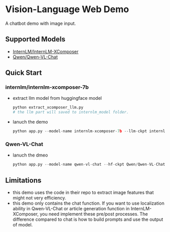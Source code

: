 # Vision-Language Web Demo

A chatbot demo with image input.

## Supported Models

- [InternLM/InternLM-XComposer](https://github.com/InternLM/InternLM-XComposer/tree/main)
- [Qwen/Qwen-VL-Chat](https://huggingface.co/Qwen/Qwen-VL-Chat)

## Quick Start

### internlm/internlm-xcomposer-7b

- extract llm model from huggingface model
  ```python
  python extract_xcomposer_llm.py
  # the llm part will saved to internlm_model folder.
  ```
- lanuch the demo
  ```python
  python app.py --model-name internlm-xcomposer-7b --llm-ckpt internlm_model
  ```

### Qwen-VL-Chat

- lanuch the dmeo
  ```python
  python app.py --model-name qwen-vl-chat --hf-ckpt Qwen/Qwen-VL-Chat
  ```

## Limitations

- this demo uses the code in their repo to extract image features that might not very efficiency.
- this demo only contains the chat function. If you want to use localization ability in Qwen-VL-Chat or article generation function in InternLM-XComposer, you need implement these pre/post processes. The difference compared to chat is how to build prompts and use the output of model.
